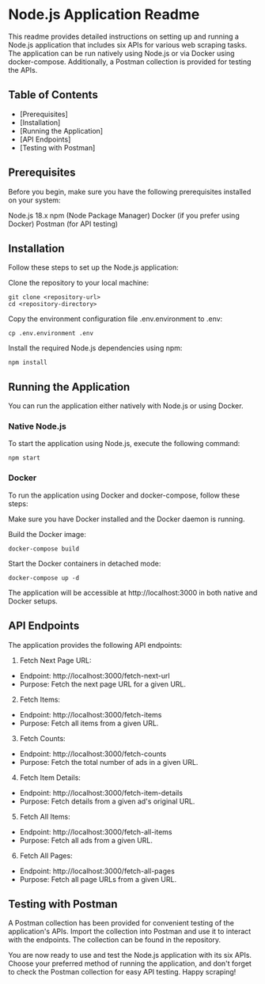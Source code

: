 # Node.js Application Readme

This readme provides detailed instructions on setting up and running a Node.js application that includes six APIs for various web scraping tasks. The application can be run natively using Node.js or via Docker using docker-compose. Additionally, a Postman collection is provided for testing the APIs.

## Table of Contents
- [Prerequisites]
- [Installation]
- [Running the Application]
- [API Endpoints]
- [Testing with Postman]

## Prerequisites

Before you begin, make sure you have the following prerequisites installed on your system:

Node.js 18.x
npm (Node Package Manager)
Docker (if you prefer using Docker)
Postman (for API testing)

## Installation
Follow these steps to set up the Node.js application:

Clone the repository to your local machine:

```
git clone <repository-url>
cd <repository-directory>
```
Copy the environment configuration file .env.environment to .env:
```
cp .env.environment .env
```

Install the required Node.js dependencies using npm:

```
npm install
```
## Running the Application
You can run the application either natively with Node.js or using Docker.

### Native Node.js
To start the application using Node.js, execute the following command:
```
npm start
```
### Docker
To run the application using Docker and docker-compose, follow these steps:

Make sure you have Docker installed and the Docker daemon is running.

Build the Docker image:
```
docker-compose build
```
Start the Docker containers in detached mode:
```
docker-compose up -d
```
The application will be accessible at http://localhost:3000 in both native and Docker setups.

## API Endpoints
The application provides the following API endpoints:

1. Fetch Next Page URL:

- Endpoint: http://localhost:3000/fetch-next-url
- Purpose: Fetch the next page URL for a given URL.

2. Fetch Items:

- Endpoint: http://localhost:3000/fetch-items
- Purpose: Fetch all items from a given URL.
3. Fetch Counts:

- Endpoint: http://localhost:3000/fetch-counts
- Purpose: Fetch the total number of ads in a given URL.
4. Fetch Item Details:

- Endpoint: http://localhost:3000/fetch-item-details
- Purpose: Fetch details from a given ad's original URL.
5. Fetch All Items:

- Endpoint: http://localhost:3000/fetch-all-items
- Purpose: Fetch all ads from a given URL.
6. Fetch All Pages:

- Endpoint: http://localhost:3000/fetch-all-pages
- Purpose: Fetch all page URLs from a given URL.

## Testing with Postman
A Postman collection has been provided for convenient testing of the application's APIs. Import the collection into Postman and use it to interact with the endpoints. The collection can be found in the repository.

You are now ready to use and test the Node.js application with its six APIs. Choose your preferred method of running the application, and don't forget to check the Postman collection for easy API testing. Happy scraping!